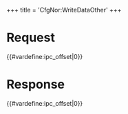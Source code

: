 +++
title = 'CfgNor:WriteDataOther'
+++

# Request

{{#vardefine:ipc_offset\|0}}

# Response

{{#vardefine:ipc_offset\|0}}